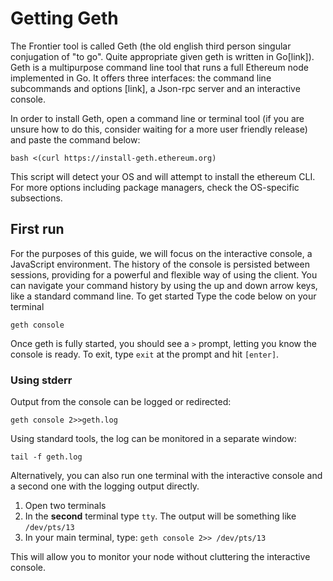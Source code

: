 # Getting Geth

The Frontier tool is called Geth (the old english third person singular conjugation of "to go". Quite appropriate given geth is written in Go[link]). Geth is a multipurpose command line tool that runs a full Ethereum node implemented in Go. It offers three interfaces: the command line subcommands and options [link], a Json-rpc server and an interactive console.  

In order to install Geth, open a command line or terminal tool (if you are unsure how to do this, consider waiting for a more user friendly release) and paste the command below:

    bash <(curl https://install-geth.ethereum.org)  

This script will detect your OS and will attempt to install the ethereum CLI. For more options including package managers, check the OS-specific subsections.

## First run

For the purposes of this guide, we will focus on the interactive console, a JavaScript environment. The history of the console is persisted between sessions, providing for a powerful and flexible way of using the client. You can navigate your command history by using the up and down arrow keys, like a standard command line. To get started Type the code below on your terminal

    geth console

Once geth is fully started, you should see a `>` prompt, letting you know the console is ready. To exit, type `exit` at the prompt and hit `[enter]`.

### Using stderr

Output from the console can be logged or redirected:

`geth console 2>>geth.log`

Using standard tools, the log can be monitored in a separate window:

`tail -f geth.log`

Alternatively, you can also run one terminal with the interactive console and a second one with the logging output directly.

1. Open two terminals
1. In the **second** terminal type `tty`. The output will be something like `/dev/pts/13`
1. In your main terminal, type: `geth console 2>> /dev/pts/13`

This will allow you to monitor your node without cluttering the interactive console.
